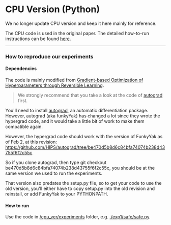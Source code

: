 
# CPU Version (Python)

We no longer update CPU version and keep it here mainly for reference.

The CPU code is used in the original paper. The detailed how-to-run instructions can be found [here](https://github.com/bigaidream-projects/drmad/tree/master/cpu_ver/README.md).



---

### How to reproduce our experiments

#### Dependencies


The code is mainly modified from [Gradient-based Optimization of Hyperparameters through Reversible Learning](https://github.com/HIPS/hypergrad/).

> We strongly recommend that you take a look at the code of [autograd](https://github.com/HIPS/autograd) first.

You'll need to install [autograd](https://github.com/HIPS/autograd), an automatic differentiation package.
However, autograd (aka funkyYak) has changed a lot since they wrote the hypergrad code, and it would take a little bit of work to make them compatible again.

However, the hypergrad code should work with the version of FunkyYak as of Feb 2, at this revision:
https://github.com/HIPS/autograd/tree/be470d5b8d6c84bfa74074b238d43755f6f2c55c

So if you clone autograd, then type
git checkout be470d5b8d6c84bfa74074b238d43755f6f2c55c,
you should be at the same version we used to run the experiments.

That version also predates the setup.py file, so to get your code to use the old version, you'll either have to copy setup.py into the old revision and reinstall, or add FunkyYak to your PYTHONPATH.

#### How to run

Use the code in [/cpu_ver/experiments](https://github.com/bigaidream-projects/drmad/tree/master/cpu_ver/experiments) folder, e.g. [./exp1/safe/safe.py](https://github.com/bigaidream-projects/drmad/blob/master/cpu_ver/experiments/exp1/safe/safe.py).
